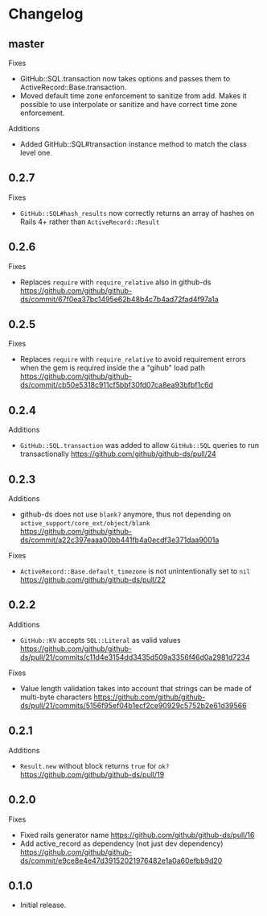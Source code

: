 # Changelog

## master

Fixes

* GitHub::SQL.transaction now takes options and passes them to ActiveRecord::Base.transaction.
* Moved default time zone enforcement to sanitize from add. Makes it possible to use interpolate or sanitize and have correct time zone enforcement.

Additions

* Added GitHub::SQL#transaction instance method to match the class level one.

## 0.2.7

Fixes

* `GitHub::SQL#hash_results` now correctly returns an array of hashes on Rails 4+ rather than `ActiveRecord::Result`

## 0.2.6

Fixes

* Replaces `require` with `require_relative` also in github-ds https://github.com/github/github-ds/commit/67f0ea37bc1495e62b48b4c7b4ad72fad4f97a1a

## 0.2.5

Fixes

* Replaces `require` with `require_relative` to avoid requirement errors
when the gem is required inside the a "gihub" load path https://github.com/github/github-ds/commit/cb50e5318c911cf5bbf30fd07ca8ea93bfbf1c6d

## 0.2.4

Additions

* `GitHub::SQL.transaction` was added to allow `GitHub::SQL` queries to run transactionally https://github.com/github/github-ds/pull/24

## 0.2.3

Additions

* github-ds does not use `blank?` anymore, thus not depending on `active_support/core_ext/object/blank` https://github.com/github/github-ds/commit/a22c397eaaa00bb441fb4a0ecdf3e371daa9001a

Fixes

* `ActiveRecord::Base.default_timezone` is not unintentionally set to `nil` https://github.com/github/github-ds/pull/22

## 0.2.2

Additions

* `GitHub::KV` accepts `SQL::Literal` as valid values https://github.com/github/github-ds/pull/21/commits/c11d4e3154dd3435d509a3356f46d0a2981d7234

Fixes

* Value length validation takes into account that strings can be made of multi-byte characters https://github.com/github/github-ds/pull/21/commits/5156f95ef04b1ecf2ce90929c5752b2e61d39566

## 0.2.1

Additions

* `Result.new` without block returns `true` for `ok?` https://github.com/github/github-ds/pull/19

## 0.2.0

Fixes

* Fixed rails generator name https://github.com/github/github-ds/pull/16
* Add active_record as dependency (not just dev dependency) https://github.com/github/github-ds/commit/e9ce8e4e47d39152021976482e1a0a60efbb9d20

## 0.1.0

* Initial release.
